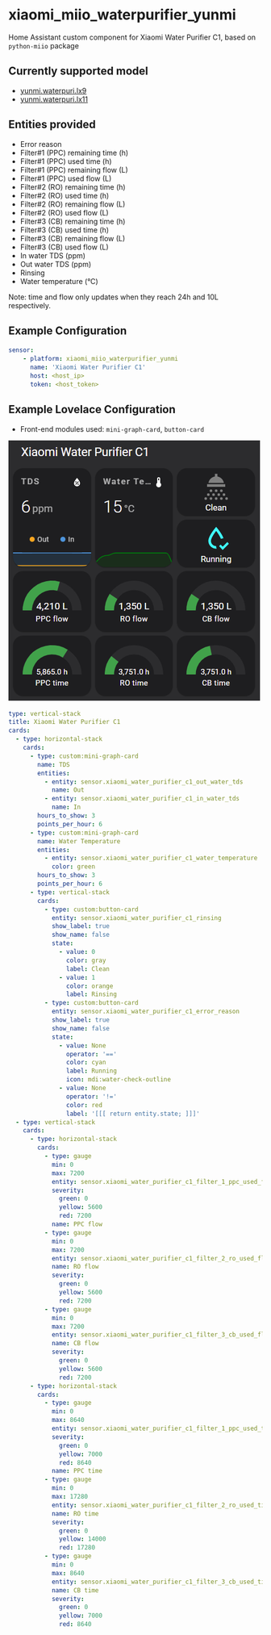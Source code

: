 # xiaomi_miio_waterpurifier_yunmi

Home Assistant custom component for Xiaomi Water Purifier C1, based on `python-miio` package

## Currently supported model

* [yunmi.waterpuri.lx9](https://home.miot-spec.com/spec/yunmi.waterpuri.lx9)
* [yunmi.waterpuri.lx11](https://home.miot-spec.com/spec/yunmi.waterpuri.lx11)

## Entities provided

* Error reason
* Filter#1 (PPC) remaining time (h)
* Filter#1 (PPC) used time (h)
* Filter#1 (PPC) remaining flow (L)
* Filter#1 (PPC) used flow (L)
* Filter#2 (RO) remaining time (h)
* Filter#2 (RO) used time (h)
* Filter#2 (RO) remaining flow (L)
* Filter#2 (RO) used flow (L)
* Filter#3 (CB) remaining time (h)
* Filter#3 (CB) used time (h)
* Filter#3 (CB) remaining flow (L)
* Filter#3 (CB) used flow (L)
* In water TDS (ppm)
* Out water TDS (ppm)
* Rinsing
* Water temperature (°C)

Note: time and flow only updates when they reach 24h and 10L respectively.

## Example Configuration

```yaml
sensor:
    - platform: xiaomi_miio_waterpurifier_yunmi
      name: 'Xiaomi Water Purifier C1'
      host: <host_ip>
      token: <host_token>
```

## Example Lovelace Configuration

* Front-end modules used: `mini-graph-card`, `button-card`

![Example](example.png)

```yaml
type: vertical-stack
title: Xiaomi Water Purifier C1
cards:
  - type: horizontal-stack
    cards:
      - type: custom:mini-graph-card
        name: TDS
        entities:
          - entity: sensor.xiaomi_water_purifier_c1_out_water_tds
            name: Out
          - entity: sensor.xiaomi_water_purifier_c1_in_water_tds
            name: In
        hours_to_show: 3
        points_per_hour: 6
      - type: custom:mini-graph-card
        name: Water Temperature
        entities:
          - entity: sensor.xiaomi_water_purifier_c1_water_temperature
            color: green
        hours_to_show: 3
        points_per_hour: 6
      - type: vertical-stack
        cards:
          - type: custom:button-card
            entity: sensor.xiaomi_water_purifier_c1_rinsing
            show_label: true
            show_name: false
            state:
              - value: 0
                color: gray
                label: Clean
              - value: 1
                color: orange
                label: Rinsing
          - type: custom:button-card
            entity: sensor.xiaomi_water_purifier_c1_error_reason
            show_label: true
            show_name: false
            state:
              - value: None
                operator: '=='
                color: cyan
                label: Running
                icon: mdi:water-check-outline
              - value: None
                operator: '!='
                color: red
                label: '[[[ return entity.state; ]]]'
  - type: vertical-stack
    cards:
      - type: horizontal-stack
        cards:
          - type: gauge
            min: 0
            max: 7200
            entity: sensor.xiaomi_water_purifier_c1_filter_1_ppc_used_flow
            severity:
              green: 0
              yellow: 5600
              red: 7200
            name: PPC flow
          - type: gauge
            min: 0
            max: 7200
            entity: sensor.xiaomi_water_purifier_c1_filter_2_ro_used_flow
            name: RO flow
            severity:
              green: 0
              yellow: 5600
              red: 7200
          - type: gauge
            min: 0
            max: 7200
            entity: sensor.xiaomi_water_purifier_c1_filter_3_cb_used_flow
            name: CB flow
            severity:
              green: 0
              yellow: 5600
              red: 7200
      - type: horizontal-stack
        cards:
          - type: gauge
            min: 0
            max: 8640
            entity: sensor.xiaomi_water_purifier_c1_filter_1_ppc_used_time
            severity:
              green: 0
              yellow: 7000
              red: 8640
            name: PPC time
          - type: gauge
            min: 0
            max: 17280
            entity: sensor.xiaomi_water_purifier_c1_filter_2_ro_used_time
            name: RO time
            severity:
              green: 0
              yellow: 14000
              red: 17280
          - type: gauge
            min: 0
            max: 8640
            entity: sensor.xiaomi_water_purifier_c1_filter_3_cb_used_time
            name: CB time
            severity:
              green: 0
              yellow: 7000
              red: 8640

```